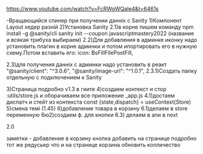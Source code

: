 
https://www.youtube.com/watch?v=FcRWgWQale4&t=6461s

-Вращающийся спинер при получении данніх с Sanity
1)Компонент Layout хедер разній
2)Установка Sanity
   2.1)в корне  пишем команду
       npm install -g @sanity/cli
      sanity init --coupon javascriptmastery2022
      (название и всякая трибуха выбираем)
   2.2)Для добавления в админке иконку надо установить плагин в корне админки 
     и потом ипортировать его в нужную схему.Потом вставить его:
       icon: BsFillFilePostFill,

   2.3)для получения данніх с админки надо установить в реакт
      "@sanity/client": "^3.0.6",
      "@sanity/image-url": "^1.0.1",
      2.3.1)Создать папку отдельную с подключением к Sanity

3)Страница подробно v1.3 в гиите
4)создаем контекст и стор :utils/store.js  и оборачиваем все приложение  _app.js
   4.1)достаем диспатч и стейт   из контекста 
      const {state,dispatch} = useContext(Store)
5)смена темі (1.45)
6)добавление товара в корзину
6.1)делаем в store переменную
6ю2)создаем ф. для кнопки
6.3) делаем в апи в next

2.0
      

   заметки - добавление в корзину кнопка добавить  на странице подробно тот же редусьер что и на странице корзина обновить колличество